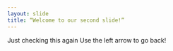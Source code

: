 ```yaml
---
layout: slide
title: “Welcome to our second slide!”
---
```

Just checking this again
Use the left arrow to go back!

